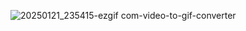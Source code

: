 ![20250121_235415-ezgif com-video-to-gif-converter](https://github.com/user-attachments/assets/a7da3931-54bf-4472-ae74-4f4c83ac950d)
